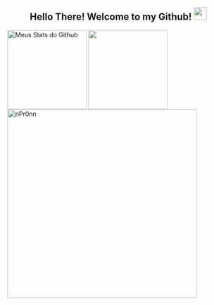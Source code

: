 <h2 align="center"> Hello There! Welcome to my Github! <img src="https://media.giphy.com/media/hvRJCLFzcasrR4ia7z/giphy.gif" width="29px"> </h2>

<div>
 
   <img align="center" src="https://github-readme-stats.vercel.app/api?username=nPr0nn&show_icons=true&theme=radical&line_height=27" alt="Meus       Stats do Github" style="max-width:100%;" height="180em">
  
   <img align="center" src="https://github-readme-stats.vercel.app/api/top-langs/?username=nPr0nn&theme=radical&layout=compact" style="max-           width:100%;" height="180em">
 
   <img alt="nPr0nn" src="https://github-readme-streak-stats.herokuapp.com?user=nPr0nn&theme=radical" style="max-width:100%;" width="430" align="middle">
 
 </a>
</div>
